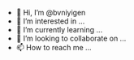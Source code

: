 - 👋 Hi, I’m @bvniyigen
- 👀 I’m interested in ...
- 🌱 I’m currently learning ...
- 💞️ I’m looking to collaborate on ...
- 📫 How to reach me ...

<!---
bvniyigen/bvniyigen is a ✨ special ✨ repository because its `README.md` (this file) appears on your GitHub profile.
You can click the Preview link to take a look at your changes.
--->
